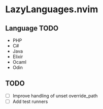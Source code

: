 # LazyLanguages.nvim

## Language TODO

- PHP
- C#
- Java
- Elixir
- Ocaml
- Odin

## TODO

- [ ] Improve handling of unset override_path
- [ ] Add test runners
